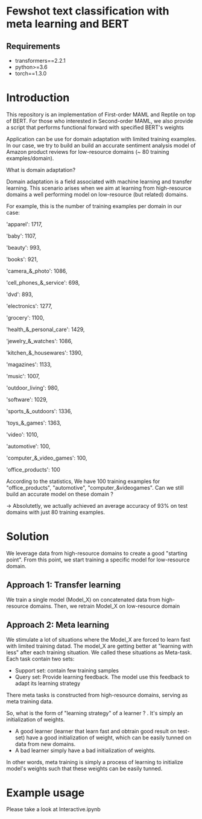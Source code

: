 # Fewshot text classification with meta learning and BERT
## Requirements
  - transformers==2.2.1
  - python>=3.6
  - torch==1.3.0

# Introduction
This repository is an implementation of First-order MAML and Reptile on top of BERT. For those who interested in Second-order MAML, we also provide a script that performs functional forward with specified BERT's weights

Application can be use for domain adaptation with limited training examples. In our case, we try to build an build an accurate sentiment analysis model of Amazon product reviews for low-resource domains (~ 80 training examples/domain).

What is domain adaptation?

Domain adaptation is a field associated with machine learning and transfer learning. This scenario arises when we aim at learning from high-resource domains a well performing model on low-resource (but related) domains.

For example, this is the number of training examples per domain in our case:

'apparel': 1717,

'baby': 1107,

'beauty': 993,

'books': 921,

'camera_&_photo': 1086,

'cell_phones_&_service': 698,

'dvd': 893,

'electronics': 1277,

'grocery': 1100,

'health_&_personal_care': 1429,

'jewelry_&_watches': 1086,

'kitchen_&_housewares': 1390,

'magazines': 1133,

'music': 1007,

'outdoor_living': 980,

'software': 1029,

'sports_&_outdoors': 1336,

'toys_&_games': 1363,

'video': 1010,

'automotive': 100,

'computer_&_video_games': 100,

'office_products': 100
         
According to the statistics, We have 100 training examples for "office_products", "automotive", "computer_&videogames". Can we still build an accurate model on these domain ? 

-> Absolutetly, we actually achieved an average accuracy of 93% on test domains with just 80 training examples.

# Solution 
We leverage data from high-resource domains to create a good "starting point". From this point, we start training a specific model for low-resource domain.

## Approach 1: Transfer learning
We train a single model (Model_X) on concatenated data from high-resource domains. Then, we retrain Model_X on low-resource domain

## Approach 2: Meta learning
We stimulate a lot of situations where the Model_X are forced to learn fast with limited training datad. The model_X are getting better at "learning with less" after each training situation. We called these situations as Meta-task. Each task contain two sets:
 - Support set: contain few training samples
 - Query set: Provide learning feedback. The model use this feedback to adapt its learning strategy
 
There meta tasks is constructed from high-resource domains, serving as meta training data.

So, what is the form of "learning strategy" of a learner ? . It's simply an initialization of weights.
 - A good learner (learner that learn fast and obtrain good result on test-set) have a good initialization of weight, which can be easily tunned on data from new domains.
 - A bad learner simply have a bad initialization of weights.

In other words, meta training is simply a process of learning to initialize model's weights such that these weights can be easily tunned. 

# Example usage
Please take a look at Interactive.ipynb
